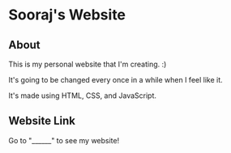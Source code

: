 # Sooraj's Website
## About
This is my personal website that I'm creating. :)

It's going to be changed every once in a while when I feel like it.

It's made using HTML, CSS, and JavaScript.

## Website Link
Go to "______" to see my website!
